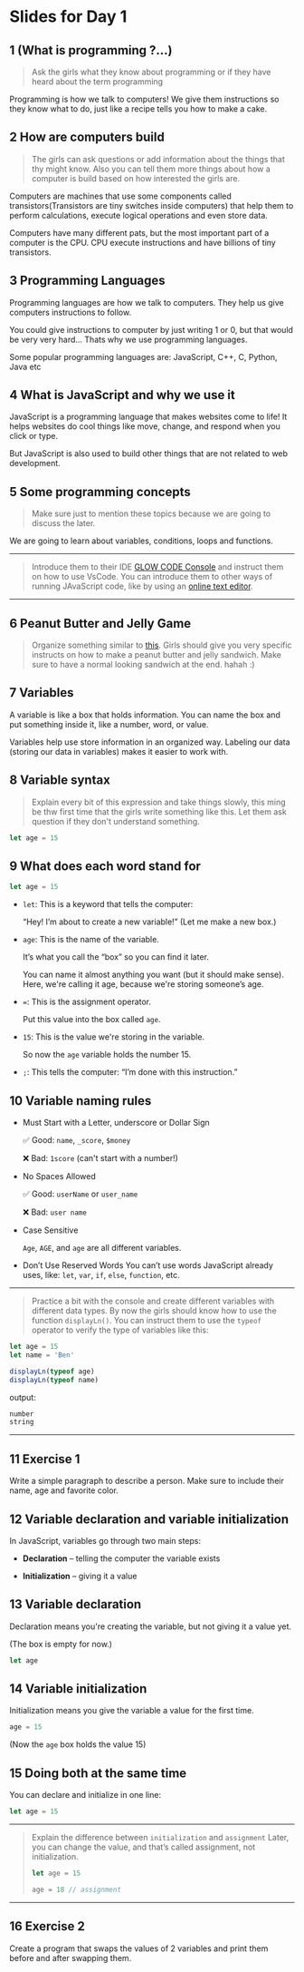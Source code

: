 # Slides for Day 1

## 1 (What is programming ?...)

> Ask the girls what they know about programming or if they have heard about the term programming

Programming is how we talk to computers!
We give them instructions so they know what to do, just like a recipe tells you how to make a cake.

## 2 How are computers build

> The girls can ask questions or add information about the things that thy might know. Also you can tell them more things about how a computer is build based on how interested the girls are.

Computers are machines that use some components called transistors(Transistors are tiny switches inside computers) that help them to perform calculations, execute logical operations and even store data.

Computers have many different pats, but the most important part of a computer is the CPU. CPU execute instructions and have billions of tiny transistors.

## 3 Programming Languages

Programming languages are how we talk to computers. They help us give computers instructions to follow.

You could give instructions to computer by just writing 1 or 0, but that would be very very hard... Thats why we use programming languages.

Some popular programming languages are: JavaScript, C++, C, Python, Java etc

## 4 What is JavaScript and why we use it

JavaScript is a programming language that makes websites come to life!
It helps websites do cool things like move, change, and respond when you click or type.

But JavaScript is also used to build other things that are not related to web development.

## 5 Some programming concepts

> Make sure just to mention these topics because we are going to discuss the later.

We are going to learn about variables, conditions, loops and functions.

---

> Introduce them to their IDE [GLOW CODE Console](https://glow-code-console.netlify.app/) and instruct them on how to use VsCode. You can introduce them to other ways of running JAvaScript code, like by using an [online text editor](https://www.programiz.com/javascript/online-compiler/).

---

## 6 Peanut Butter and Jelly Game

> Organize something similar to [this](https://www.youtube.com/watch?v=okkIyWhN0iQ). Girls should give you very specific instructs on how to make a peanut butter and jelly sandwich. Make sure to have a normal looking sandwich at the end. hahah :)

## 7 Variables

A variable is like a box that holds information.
You can name the box and put something inside it, like a number, word, or value.

Variables help use store information in an organized way.
Labeling our data (storing our data in variables) makes it easier to work with.

## 8 Variable syntax

> Explain every bit of this expression and take things slowly, this ming be thw first time that the girls write something like this. Let them ask question if they don't understand something.

```js
let age = 15
```

## 9 What does each word stand for

```js
let age = 15
```

- `let`: This is a keyword that tells the computer:

  “Hey! I’m about to create a new variable!” (Let me make a new box.)

- `age`: This is the name of the variable.

  It’s what you call the “box” so you can find it later.

  You can name it almost anything you want (but it should make sense).
  Here, we're calling it age, because we're storing someone’s age.

- `=`: This is the assignment operator.

  Put this value into the box called `age`.

- `15`: This is the value we're storing in the variable.

  So now the `age` variable holds the number 15.

- `;`: This tells the computer: “I’m done with this instruction.”

## 10 Variable naming rules

- Must Start with a Letter, underscore or Dollar Sign

  ✅ Good: `name`, `_score`, `$money`

  ❌ Bad: `1score` (can't start with a number!)

- No Spaces Allowed

  ✅ Good: `userName` or `user_name`

  ❌ Bad: `user name`

- Case Sensitive

  `Age`, `AGE`, and `age` are all different variables.

- Don’t Use Reserved Words
  You can’t use words JavaScript already uses, like:
  `let`, `var`, `if`, `else`, `function`, etc.

---

> Practice a bit with the console and create different variables with different data types. By now the girls should know how to use the function `displayLn()`.
> You can instruct them to use the `typeof` operator to verify the type of variables like this:

```js
let age = 15
let name = 'Ben'

displayLn(typeof age)
displayLn(typeof name)
```

output:

```sh
number
string
```

---

## 11 Exercise 1

Write a simple paragraph to describe a person. Make sure to include their name, age and favorite color.

## 12 Variable declaration and variable initialization

In JavaScript, variables go through two main steps:

- **Declaration** – telling the computer the variable exists

- **Initialization** – giving it a value

## 13 Variable declaration

Declaration means you're creating the variable, but not giving it a value yet.

(The box is empty for now.)

```js
let age
```

## 14 Variable initialization

Initialization means you give the variable a value for the first time.

```js
age = 15
```

(Now the `age` box holds the value 15)

## 15 Doing both at the same time

You can declare and initialize in one line:

```js
let age = 15
```

---

> Explain the difference between `initialization` and `assignment`
> Later, you can change the value, and that’s called assignment, not initialization.
>
> ```js
> let age = 15
>
> age = 18 // assignment
> ```

---

## 16 Exercise 2

Create a program that swaps the values of 2 variables and print them before and after swapping them.
